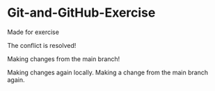 # Git-and-GitHub-Exercise
Made for exercise

The conflict is resolved!

Making changes from the main branch!

Making changes again locally.
Making a change from the main branch again.


